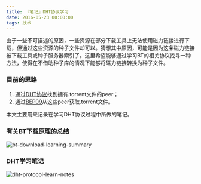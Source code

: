 ```yaml
---
title: 『笔记』DHT协议学习
date: 2016-05-23 00:00:00
tags: 技术
---
```


由于一些不可描述的原因，一些资源在部分下载工具上无法使用磁力链接进行下载，但通过这些资源的种子文件却可以。猜想其中原因，可能是因为这条磁力链接被下载工具或种子服务器索引了。这里希望能够通过学习BT的相关协议找寻一种方法，使得在不借助种子库的情况下能够将磁力链接转换为种子文件。

### 目前的思路

1. 通过[DHT协议](http://www.bittorrent.org/beps/bep_0005.html)找到拥有.torrent文件的peer；
2. 通过[BEP09](http://www.bittorrent.org/beps/bep_0009.html)从这些peer获取.torrent文件。

本文主要用来记录在学习DHT协议过程中所做的笔记。

<!--more-->

### 有关BT下载原理的总结

![bt-download-learning-summary](/assets/bt-download-learning-summary.png)

### DHT学习笔记

![dht-protocol-learn-notes](/assets/dht-protocol-learn-notes.png)
